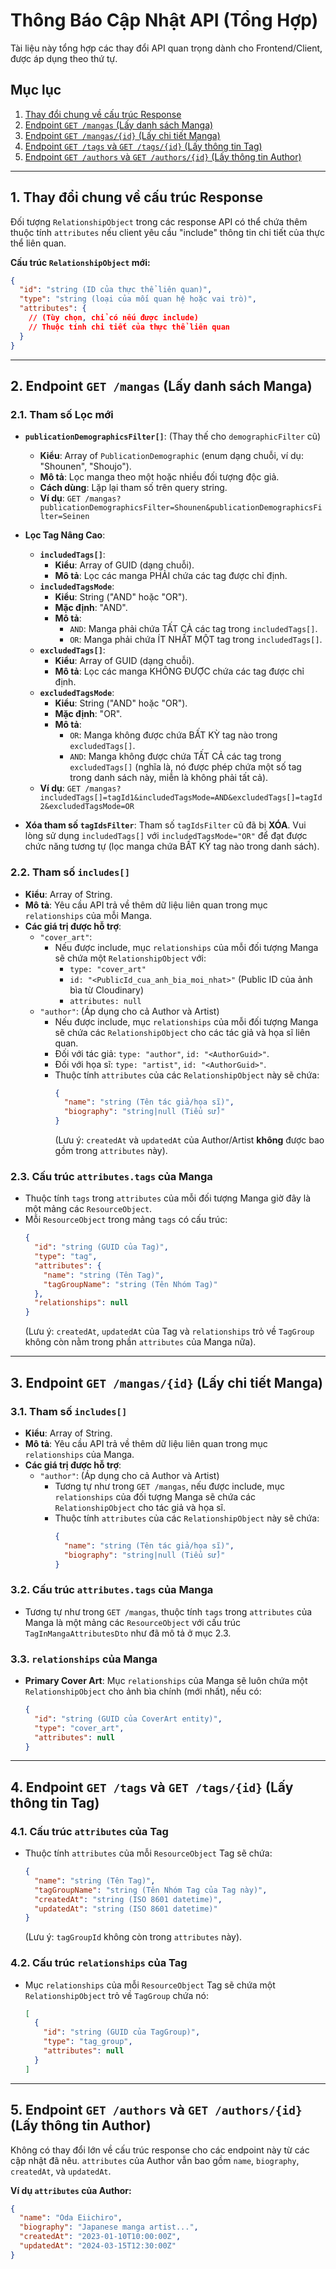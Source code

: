<!-- Update.md -->
# Thông Báo Cập Nhật API (Tổng Hợp)

Tài liệu này tổng hợp các thay đổi API quan trọng dành cho Frontend/Client, được áp dụng theo thứ tự.

## Mục lục

1.  [Thay đổi chung về cấu trúc Response](#1-thay-đổi-chung-về-cấu-trúc-response)
2.  [Endpoint `GET /mangas` (Lấy danh sách Manga)](#2-endpoint-get-mangas-lấy-danh-sách-manga)
3.  [Endpoint `GET /mangas/{id}` (Lấy chi tiết Manga)](#3-endpoint-get-mangasid-lấy-chi-tiết-manga)
4.  [Endpoint `GET /tags` và `GET /tags/{id}` (Lấy thông tin Tag)](#4-endpoint-get-tags-và-get-tagsid-lấy-thông-tin-tag)
5.  [Endpoint `GET /authors` và `GET /authors/{id}` (Lấy thông tin Author)](#5-endpoint-get-authors-và-get-authorsid-lấy-thông-tin-author)

---

## 1. Thay đổi chung về cấu trúc Response

Đối tượng `RelationshipObject` trong các response API có thể chứa thêm thuộc tính `attributes` nếu client yêu cầu "include" thông tin chi tiết của thực thể liên quan.

**Cấu trúc `RelationshipObject` mới:**

```json
{
  "id": "string (ID của thực thể liên quan)",
  "type": "string (loại của mối quan hệ hoặc vai trò)",
  "attributes": { 
    // (Tùy chọn, chỉ có nếu được include)
    // Thuộc tính chi tiết của thực thể liên quan 
  }
}
```

---

## 2. Endpoint `GET /mangas` (Lấy danh sách Manga)

### 2.1. Tham số Lọc mới

*   **`publicationDemographicsFilter[]`**: (Thay thế cho `demographicFilter` cũ)
    *   **Kiểu**: Array of `PublicationDemographic` (enum dạng chuỗi, ví dụ: "Shounen", "Shoujo").
    *   **Mô tả**: Lọc manga theo một hoặc nhiều đối tượng độc giả.
    *   **Cách dùng**: Lặp lại tham số trên query string.
    *   **Ví dụ**: `GET /mangas?publicationDemographicsFilter=Shounen&publicationDemographicsFilter=Seinen`

*   **Lọc Tag Nâng Cao**:
    *   **`includedTags[]`**:
        *   **Kiểu**: Array of GUID (dạng chuỗi).
        *   **Mô tả**: Lọc các manga PHẢI chứa các tag được chỉ định.
    *   **`includedTagsMode`**:
        *   **Kiểu**: String ("AND" hoặc "OR").
        *   **Mặc định**: "AND".
        *   **Mô tả**:
            *   `AND`: Manga phải chứa TẤT CẢ các tag trong `includedTags[]`.
            *   `OR`: Manga phải chứa ÍT NHẤT MỘT tag trong `includedTags[]`.
    *   **`excludedTags[]`**:
        *   **Kiểu**: Array of GUID (dạng chuỗi).
        *   **Mô tả**: Lọc các manga KHÔNG ĐƯỢC chứa các tag được chỉ định.
    *   **`excludedTagsMode`**:
        *   **Kiểu**: String ("AND" hoặc "OR").
        *   **Mặc định**: "OR".
        *   **Mô tả**:
            *   `OR`: Manga không được chứa BẤT KỲ tag nào trong `excludedTags[]`.
            *   `AND`: Manga không được chứa TẤT CẢ các tag trong `excludedTags[]` (nghĩa là, nó được phép chứa một số tag trong danh sách này, miễn là không phải tất cả).
    *   **Ví dụ**: `GET /mangas?includedTags[]=tagId1&includedTagsMode=AND&excludedTags[]=tagId2&excludedTagsMode=OR`

*   **Xóa tham số `tagIdsFilter`**: Tham số `tagIdsFilter` cũ đã bị **XÓA**. Vui lòng sử dụng `includedTags[]` với `includedTagsMode="OR"` để đạt được chức năng tương tự (lọc manga chứa BẤT KỲ tag nào trong danh sách).

### 2.2. Tham số `includes[]`

*   **Kiểu**: Array of String.
*   **Mô tả**: Yêu cầu API trả về thêm dữ liệu liên quan trong mục `relationships` của mỗi Manga.
*   **Các giá trị được hỗ trợ**:
    *   `"cover_art"`:
        *   Nếu được include, mục `relationships` của mỗi đối tượng Manga sẽ chứa một `RelationshipObject` với:
            *   `type: "cover_art"`
            *   `id: "<PublicId_cua_anh_bia_moi_nhat>"` (Public ID của ảnh bìa từ Cloudinary)
            *   `attributes: null`
    *   `"author"`: (Áp dụng cho cả Author và Artist)
        *   Nếu được include, mục `relationships` của mỗi đối tượng Manga sẽ chứa các `RelationshipObject` cho các tác giả và họa sĩ liên quan.
        *   Đối với tác giả: `type: "author"`, `id: "<AuthorGuid>"`.
        *   Đối với họa sĩ: `type: "artist"`, `id: "<AuthorGuid>"`.
        *   Thuộc tính `attributes` của các `RelationshipObject` này sẽ chứa:
            ```json
            {
              "name": "string (Tên tác giả/họa sĩ)",
              "biography": "string|null (Tiểu sử)"
            }
            ```
            (Lưu ý: `createdAt` và `updatedAt` của Author/Artist **không** được bao gồm trong `attributes` này).

### 2.3. Cấu trúc `attributes.tags` của Manga

*   Thuộc tính `tags` trong `attributes` của mỗi đối tượng Manga giờ đây là một mảng các `ResourceObject`.
*   Mỗi `ResourceObject` trong mảng `tags` có cấu trúc:
    ```json
    {
      "id": "string (GUID của Tag)",
      "type": "tag",
      "attributes": {
        "name": "string (Tên Tag)",
        "tagGroupName": "string (Tên Nhóm Tag)"
      },
      "relationships": null 
    }
    ```
    (Lưu ý: `createdAt`, `updatedAt` của Tag và `relationships` trỏ về `TagGroup` không còn nằm trong phần `attributes` của Manga nữa).

---

## 3. Endpoint `GET /mangas/{id}` (Lấy chi tiết Manga)

### 3.1. Tham số `includes[]`

*   **Kiểu**: Array of String.
*   **Mô tả**: Yêu cầu API trả về thêm dữ liệu liên quan trong mục `relationships` của Manga.
*   **Các giá trị được hỗ trợ**:
    *   `"author"`: (Áp dụng cho cả Author và Artist)
        *   Tương tự như trong `GET /mangas`, nếu được include, mục `relationships` của đối tượng Manga sẽ chứa các `RelationshipObject` cho tác giả và họa sĩ.
        *   Thuộc tính `attributes` của các `RelationshipObject` này sẽ chứa:
            ```json
            {
              "name": "string (Tên tác giả/họa sĩ)",
              "biography": "string|null (Tiểu sử)"
            }
            ```

### 3.2. Cấu trúc `attributes.tags` của Manga

*   Tương tự như trong `GET /mangas`, thuộc tính `tags` trong `attributes` của Manga là một mảng các `ResourceObject` với cấu trúc `TagInMangaAttributesDto` như đã mô tả ở mục 2.3.

### 3.3. `relationships` của Manga

*   **Primary Cover Art**: Mục `relationships` của Manga sẽ luôn chứa một `RelationshipObject` cho ảnh bìa chính (mới nhất), nếu có:
    ```json
    {
      "id": "string (GUID của CoverArt entity)",
      "type": "cover_art",
      "attributes": null 
    }
    ```

---

## 4. Endpoint `GET /tags` và `GET /tags/{id}` (Lấy thông tin Tag)

### 4.1. Cấu trúc `attributes` của Tag

*   Thuộc tính `attributes` của mỗi `ResourceObject` Tag sẽ chứa:
    ```json
    {
      "name": "string (Tên Tag)",
      "tagGroupName": "string (Tên Nhóm Tag của Tag này)",
      "createdAt": "string (ISO 8601 datetime)",
      "updatedAt": "string (ISO 8601 datetime)"
    }
    ```
    (Lưu ý: `tagGroupId` không còn trong `attributes` này).

### 4.2. Cấu trúc `relationships` của Tag

*   Mục `relationships` của mỗi `ResourceObject` Tag sẽ chứa một `RelationshipObject` trỏ về `TagGroup` chứa nó:
    ```json
    [
      {
        "id": "string (GUID của TagGroup)",
        "type": "tag_group",
        "attributes": null
      }
    ]
    ```

---

## 5. Endpoint `GET /authors` và `GET /authors/{id}` (Lấy thông tin Author)

Không có thay đổi lớn về cấu trúc response cho các endpoint này từ các cập nhật đã nêu. `attributes` của Author vẫn bao gồm `name`, `biography`, `createdAt`, và `updatedAt`.

**Ví dụ `attributes` của Author:**
```json
{
  "name": "Oda Eiichiro",
  "biography": "Japanese manga artist...",
  "createdAt": "2023-01-10T10:00:00Z",
  "updatedAt": "2024-03-15T12:30:00Z"
}
```